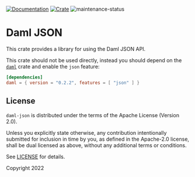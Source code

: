 [![Documentation](https://docs.rs/daml-json/badge.svg)](https://docs.rs/daml-json/0.2.2)
[![Crate](https://img.shields.io/crates/v/daml-json.svg)](https://crates.io/crates/daml-json/0.2.2)
![maintenance-status](https://img.shields.io/badge/maintenance-experimental-blue.svg)

# Daml JSON

This crate provides a library for using the Daml JSON API.

This crate should not be used directly, instead you should depend on the [`daml`](https://crates.io/crates/daml/0.2.2)
crate and enable the `json` feature:

```toml
[dependencies]
daml = { version = "0.2.2", features = [ "json" ] }
```

## License

`daml-json` is distributed under the terms of the Apache License (Version 2.0).

Unless you explicitly state otherwise, any contribution intentionally submitted for inclusion in time by you, as defined
in the Apache-2.0 license, shall be dual licensed as above, without any additional terms or conditions.

See [LICENSE](LICENSE) for details.

Copyright 2022